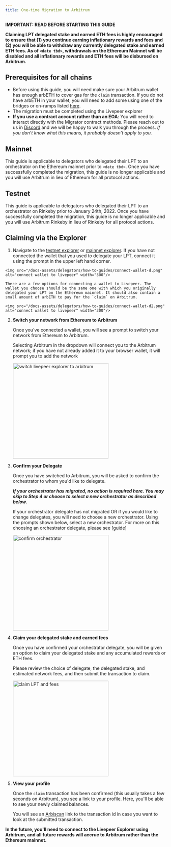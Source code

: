```yaml
---
title: One-time Migration to Arbitrum
---
```

**IMPORTANT: READ BEFORE STARTING THIS GUIDE**

**Claiming LPT delegated stake and earned ETH fees is highly encouraged to ensure that (1) you continue earning inflationary rewards and fees and (2) you will be able to withdraw any currently delegated stake and earned ETH fees. As of `<date tbd>`, withdrawals on the Ethereum Mainnet will be disabled and all inflationary rewards and ETH fees will be disbursed on Arbitrum.**

## Prerequisites for all chains
- Before using this guide, you will need make sure your Arbitrum wallet has enough arbETH to cover gas for the `claim` transaction. If you do not have arbETH in your wallet, you will need to add some using one of the  bridges or on-ramps listed [here](https://portal.arbitrum.one/).
- The migration must be completed using the Livepeer explorer
- **If you use a contract account rather than an EOA**: You will need to interact directly with the Migrator contract methods. Please reach out to us in [Discord](https://discord.gg/uaPhtyrWsF) and we will be happy to walk you through the process. *If you don’t know what this means, it probably doesn’t apply to you.*


## Mainnet
This guide is applicable to delegators who delegated their LPT to an orchestrator on the Ethereum mainnet prior to `<date tbd>`. Once you have successfully completed the migration, this guide is no longer applicable and you will use Arbitrum in lieu of Ethereum for all protocol actions.

## Testnet
This guide is applicable to delegators who delegated their LPT to an orchestrator on Rinkeby prior to January 24th, 2022. Once you have successfully completed the migration, this guide is no longer applicable and you will use Arbitrum Rinkeby in lieu of Rinkeby for all protocol actions.

## Claiming via the Explorer

1.    Navigate to the [testnet explorer](http://rinkeby.explorer.livepeer.org) or [mainnet explorer](http://explorer.livepeer.org). If you have not connected the wallet that you used to delegate your LPT, connect it using the prompt in the upper left hand corner. 
    
    
    <img src="/docs-assets/delegators/how-to-guides/connect-wallet-d.png" alt="connect wallet to livepeer" width="300"/>
    
    There are a few options for connecting a wallet to Livepeer. The wallet you choose should be the same one with which you originally delegated your LPT on the Ethereum mainnet. It should also contain a small amount of arbETH to pay for the `claim` on Arbitrum.
    
    <img src="/docs-assets/delegators/how-to-guides/connect-wallet-d2.png" alt="connect wallet to livepeer" width="300"/>
    
2.  **Switch your network from Ethereum to Arbitrum**
    
    Once you've connected a wallet, you will see a prompt to switch your network from Ethereum to Arbitrum. 
    
    Selecting Arbitrum in the dropdown will connect you to the Arbitrum network; if you have not already added it to your browser wallet, it will prompt you to add the network
    
    <img src="/docs-assets/delegators/how-to-guides/migrate-d1.png" alt="switch livepeer explorer to arbitrum" width="300"/>
    

3. **Confirm your Delegate** 
    
    Once you have switched to Arbitrum, you will be asked to confirm the orchestrator to whom you'd like to delegate.
    
    ***If your orchestrator has migrated, no action is required here. You may skip to Step 4 or choose to select a new orchestrator as described below.***
    
    If your orchestrator delegate has not migrated OR if you would like to change delegates, you will need to choose a new orchestrator. Using the prompts shown below, select a new orchestrator. For more on this choosing an orchestrator delegate, please see [guide]
    
    <img src="/docs-assets/delegators/how-to-guides/confirm-d.png" alt="confirm orchestrator" width="300"/>
    
4. **Claim your delegated stake and earned fees**
    
    
    Once you have confirmed your orchestrator delegate, you will be given an option to claim your delegated stake and any accumulated rewards or ETH fees.
    
    Please review the choice of delegate, the delegated stake, and estimated network fees, and then submit the transaction to claim.
    
     <img src="/docs-assets/delegators/how-to-guides/claim-d.png" alt="claim LPT and fees" width="300"/>
    

5. **View your profile**
    
    Once the `claim` transaction has been confirmed (this usually takes a few seconds on Arbitrum), you see a link to your profile. Here, you'll be able to see your newly claimed balances. 
    
    You will see an [Arbiscan](https://arbiscan.io/) link to the transaction id in case you want to look at the submitted transaction.
    

**In the future, you'll need to connect to the Livepeer Explorer using Arbitrum, and all future rewards will accrue to Arbitrum rather than the Ethereum mainnet.**